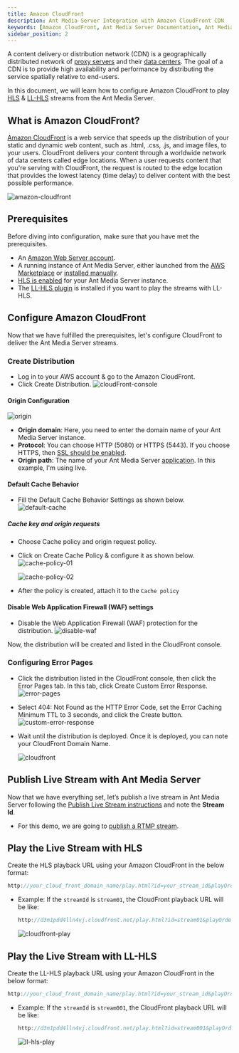 ```yaml
---
title: Amazon CloudFront
description: Ant Media Server Integration with Amazon CloudFront CDN
keywords: [Amazon CloudFront, Ant Media Server Documentation, Ant Media Server Tutorials]
sidebar_position: 2
---
```


A content delivery or distribution network (CDN) is a geographically distributed network of [proxy servers](https://en.wikipedia.org/wiki/Proxy_server) and their [data centers](https://en.wikipedia.org/wiki/Data_center). The goal of a CDN is to provide high availability and performance by distributing the service spatially relative to end-users.

In this document, we will learn how to configure Amazon CloudFront to play [HLS](https://antmedia.io/docs/guides/playing-live-stream/hls-playing/) & [LL-HLS](https://antmedia.io/docs/guides/playing-live-stream/ll-hls/) streams from the Ant Media Server.

## What is Amazon CloudFront?

[Amazon CloudFront](https://docs.aws.amazon.com/AmazonCloudFront/latest/DeveloperGuide/Introduction.html) is a web service that speeds up the distribution of your static and dynamic web content, such as .html, .css, .js, and image files, to your users. CloudFront delivers your content through a worldwide network of data centers called edge locations. When a user requests content that you're serving with CloudFront, the request is routed to the edge location that provides the lowest latency (time delay) to deliver content with the best possible performance.

![amazon-cloudfront](https://github.com/user-attachments/assets/8e3dd633-7120-4aa0-ae01-a741bba0d2ed)


## Prerequisites

Before diving into configuration, make sure that you have met the prerequisites.

- An [Amazon Web Server account](https://aws.amazon.com/console/).
- A running instance of Ant Media Server, either launched from the [AWS Marketplace](https://aws.amazon.com/marketplace/pp/prodview-464ritgzkzod6?sr=0-1&ref_=beagle&applicationId=AWSMPContessa) or [installed manually](https://antmedia.io/docs/guides/installing-on-linux/installing-ams-on-linux/).
- [HLS is enabled](https://antmedia.io/docs/guides/playing-live-stream/hls-playing/#enable-hls) for your Ant Media Server instance.
- The [LL-HLS plugin](https://antmedia.io/docs/guides/playing-live-stream/ll-hls/#how-to-enable-ll-hls-in-ant-media-server) is installed if you want to play the streams with LL-HLS.

## Configure Amazon CloudFront

Now that we have fulfilled the prerequisites, let's configure CloudFront to deliver the Ant Media Server streams.

### Create Distribution

- Log in to your AWS account & go to the Amazon CloudFront.
- Click Create Distribution.
  ![cloudFront-console](https://github.com/user-attachments/assets/d31380e5-fd0d-4776-96c4-f66be4e7212d)

#### Origin Configuration

![origin](https://github.com/user-attachments/assets/4483bda9-207e-4dd9-824e-7f696376ebf6)

- **Origin domain**: Here, you need to enter the domain name of your Ant Media Server instance.
- **Protocol**: You can choose HTTP (5080) or HTTPS (5443). If you choose HTTPS, then [SSL should be enabled](https://antmedia.io/docs/guides/installing-on-linux/setting-up-ssl/).
- **Origin path**: The name of your Ant Media Server [application](https://antmedia.io/docs/guides/developing-antmedia-server/create-new-application/). In this example, I'm using live.

#### Default Cache Behavior

- Fill the Default Cache Behavior Settings as shown below.
  ![default-cache](https://github.com/user-attachments/assets/21018812-c11d-4920-a6e9-7682689b3068)

##### Cache key and origin requests

- Choose Cache policy and origin request policy.
- Click on Create Cache Policy & configure it as shown below.
  ![cache-policy-01](https://github.com/user-attachments/assets/89ed69cd-4d7c-4f7b-a0e0-f5e02b4efb26)

  ![cache-policy-02](https://github.com/user-attachments/assets/b11f53a9-85e9-4de6-b93c-40be361fb355)

- After the policy is created, attach it to the `Cache policy`

#### Disable Web Application Firewall (WAF) settings

- Disable the Web Application Firewall (WAF) protection for the distribution.
  ![disable-waf](https://github.com/user-attachments/assets/a89e8863-27af-4630-b3ab-fed24c876393)

Now, the distribution will be created and listed in the CloudFront console.

### Configuring Error Pages

- Click the distribution listed in the CloudFront console, then click the Error Pages tab. In this tab, click Create Custom Error Response.
  ![error-pages](https://github.com/user-attachments/assets/533c17e0-4a72-4b1a-8f6b-43dd0d1ea402)

- Select 404: Not Found as the HTTP Error Code, set the Error Caching Minimum TTL to 3 seconds, and click the Create button.
  ![custom-error-response](https://github.com/user-attachments/assets/0d2641b8-3e0c-4f16-b722-f5c0307367ac)

- Wait until the distribution is deployed. Once it is deployed, you can note your CloudFront Domain Name.

  ![cloudfront](https://github.com/user-attachments/assets/424dfb36-02ca-4e39-871a-979bb938ce0d)

## Publish Live Stream with Ant Media Server

Now that we have everything set, let’s publish a live stream in Ant Media Server following the [Publish Live Stream instructions](https://antmedia.io/docs/category/publish-live-stream/) and note the **Stream Id**.

- For this demo, we are going to [publish a RTMP stream](https://antmedia.io/docs/guides/publish-live-stream/rtmp/publish-with-obs/).

## Play the Live Stream with HLS

Create the HLS playback URL using your Amazon CloudFront in the below format:

  ```js
  http://your_cloud_front_domain_name/play.html?id=your_stream_id&playOrder=hls
  ```

  - Example: If the `streamId` is `stream01`, the CloudFront playback URL will be like:
    ```js
    http://d3m1pdd4lln4vj.cloudfront.net/play.html?id=stream01&playOrder=hls
    ```

    ![cloudfront-play](https://github.com/user-attachments/assets/c48f610b-e974-4d48-8746-4aefed6944e2)

## Play the Live Stream with LL-HLS

Create the LL-HLS playback URL using your Amazon CloudFront in the below format:

  ```js
  http://your_cloud_front_domain_name/play.html?id=your_stream_id&playOrder=ll-hls
  ```

  - Example: If the `streamId` is `stream001`, the CloudFront playback URL will be like:
    ```js
    http://d3m1pdd4lln4vj.cloudfront.net/play.html?id=stream001&playOrder=ll-hls
    ```

    ![ll-hls-play](https://github.com/user-attachments/assets/d6b637ea-b2cd-4e21-bfc3-632da88aaf1e)



  

